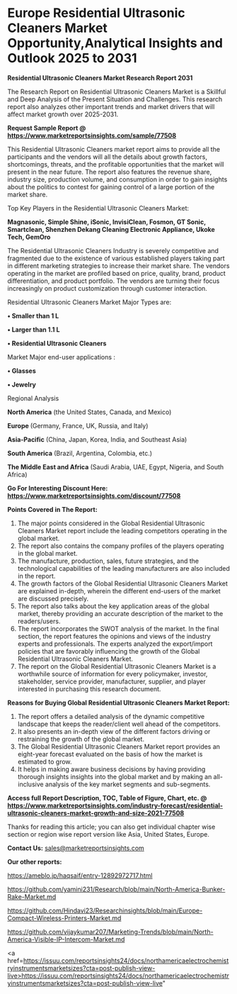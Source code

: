 # Europe Residential Ultrasonic Cleaners Market Opportunity,Analytical Insights and Outlook 2025 to 2031

<strong>Residential Ultrasonic Cleaners Market Research Report 2031</strong>

The Research Report on Residential Ultrasonic Cleaners Market is a Skillful and Deep Analysis of the Present Situation and Challenges. This research report also analyzes other important trends and market drivers that will affect market growth over 2025-2031.

<strong>Request Sample Report @ <a href=https://www.marketreportsinsights.com/sample/77508>https://www.marketreportsinsights.com/sample/77508</a></strong>

This Residential Ultrasonic Cleaners market report aims to provide all the participants and the vendors will all the details about growth factors, shortcomings, threats, and the profitable opportunities that the market will present in the near future. The report also features the revenue share, industry size, production volume, and consumption in order to gain insights about the politics to contest for gaining control of a large portion of the market share.

Top Key Players in the Residential Ultrasonic Cleaners Market:

<strong>Magnasonic, Simple Shine, iSonic, InvisiClean, Fosmon, GT Sonic, Smartclean, Shenzhen Dekang Cleaning Electronic Appliance, Ukoke Tech, GemOro</strong>

The Residential Ultrasonic Cleaners Industry is severely competitive and fragmented due to the existence of various established players taking part in different marketing strategies to increase their market share. The vendors operating in the market are profiled based on price, quality, brand, product differentiation, and product portfolio. The vendors are turning their focus increasingly on product customization through customer interaction.

Residential Ultrasonic Cleaners Market Major Types are:

<strong>• Smaller than 1 L

• Larger than 1.1 L

• Residential Ultrasonic Cleaners</strong>

Market Major end-user applications :

<strong>• Glasses

• Jewelry</strong>

Regional Analysis

</u><strong><b>North America</b></strong> (the United States, Canada, and Mexico)

<strong><b>Europe </b></strong>(Germany, France, UK, Russia, and Italy)

<strong><b>Asia-Pacific</b></strong> (China, Japan, Korea, India, and Southeast Asia)

<strong><b>South America</b></strong> (Brazil, Argentina, Colombia, etc.)

<strong><b>The Middle East and Africa</b></strong> (Saudi Arabia, UAE, Egypt, Nigeria, and South Africa)

<strong>Go For Interesting Discount Here: <a href=https://www.marketreportsinsights.com/discount/77508>https://www.marketreportsinsights.com/discount/77508</a></strong>

<strong>Points Covered in The Report:</strong>
<ol>
  <li>The major points considered in the Global Residential Ultrasonic Cleaners Market report include the leading competitors operating in the global market.</li>
  <li>The report also contains the company profiles of the players operating in the global market.</li>
  <li>The manufacture, production, sales, future strategies, and the technological capabilities of the leading manufacturers are also included in the report.</li>
  <li>The growth factors of the Global Residential Ultrasonic Cleaners Market are explained in-depth, wherein the different end-users of the market are discussed precisely.</li>
  <li>The report also talks about the key application areas of the global market, thereby providing an accurate description of the market to the readers/users.</li>
  <li>The report incorporates the SWOT analysis of the market. In the final section, the report features the opinions and views of the industry experts and professionals. The experts analyzed the export/import policies that are favorably influencing the growth of the Global Residential Ultrasonic Cleaners Market.</li>
  <li>The report on the Global Residential Ultrasonic Cleaners Market is a worthwhile source of information for every policymaker, investor, stakeholder, service provider, manufacturer, supplier, and player interested in purchasing this research document.</li>
</ol>
<strong>Reasons for Buying Global Residential Ultrasonic Cleaners Market Report:</strong>

<ol>
  <li>The report offers a detailed analysis of the dynamic competitive landscape that keeps the reader/client well ahead of the competitors.</li>
  <li>It also presents an in-depth view of the different factors driving or restraining the growth of the global market.</li>
  <li>The Global Residential Ultrasonic Cleaners Market report provides an eight-year forecast evaluated on the basis of how the market is estimated to grow.</li>
  <li>It helps in making aware business decisions by having providing thorough insights insights into the global market and by making an all-inclusive analysis of the key market segments and sub-segments.</li>
</ol>
<strong>Access full Report Description, TOC, Table of Figure, Chart, etc. @ <a href=https://www.marketreportsinsights.com/industry-forecast/residential-ultrasonic-cleaners-market-growth-and-size-2021-77508>https://www.marketreportsinsights.com/industry-forecast/residential-ultrasonic-cleaners-market-growth-and-size-2021-77508</a></strong>


Thanks for reading this article; you can also get individual chapter wise section or region wise report version like Asia, United States, Europe.

<strong>Contact Us:</strong>
sales@marketreportsinsights.com

<strong>Our other reports:</strong>

<a href=https://ameblo.jp/haqsaif/entry-12892972717.html>https://ameblo.jp/haqsaif/entry-12892972717.html</a>

<a href=https://github.com/yamini231/Research/blob/main/North-America-Bunker-Rake-Market.md>https://github.com/yamini231/Research/blob/main/North-America-Bunker-Rake-Market.md</a>

<a href=https://github.com/Hindavi23/Researchinsights/blob/main/Europe-Compact-Wireless-Printers-Market.md>https://github.com/Hindavi23/Researchinsights/blob/main/Europe-Compact-Wireless-Printers-Market.md</a>

<a href=https://github.com/vijaykumar207/Marketing-Trends/blob/main/North-America-Visible-IP-Intercom-Market.md>https://github.com/vijaykumar207/Marketing-Trends/blob/main/North-America-Visible-IP-Intercom-Market.md</a>

<a href=https://issuu.com/reportsinsights24/docs/northamericaelectrochemistryinstrumentsmarketsizes?cta=post-publish-view-live>https://issuu.com/reportsinsights24/docs/northamericaelectrochemistryinstrumentsmarketsizes?cta=post-publish-view-live</a>"
